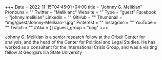 +++
Date = 2022-11-15T04:45:01+04:00
title = "Johnny G. Melikian"
Pronouns = ""
Twitter = "Melikianc"
Website = ""
Type = "guest"
Facebook = "johnny.melikian"
Linkedin = ""
GitHub = ""
Thumbnail = "img/guest/Johnny-Melikian-1.jpg"
Pinterest = ""
Instagram = ""
YouTube = ""
Twitch = ""
#Aka = []
#guest_group = "cog"
+++

Johnny G. Melikian is a senior research fellow at the Orbeli Center for analysis, and the head of the Center for Political and Legal Studies. He has worked as a consultant for the International Crisis Group, and was a visiting fellow at Georgia’s Ilia State University
